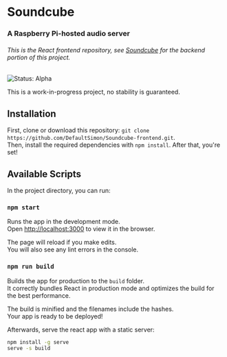 # Soundcube
### A Raspberry Pi-hosted audio server
###### This is the React frontend repository, see [Soundcube](https://github.com/DefaultSimon/Soundcube) for the backend portion of this project.
![Status: Alpha](https://img.shields.io/badge/status-alpha-orange.svg)  

This is a work-in-progress project, no stability is guaranteed.

## Installation
First, clone or download this repository: `git clone https://github.com/DefaultSimon/Soundcube-frontend.git`.  
Then, install the required dependencies with `npm install`. After that, you're set!

## Available Scripts

In the project directory, you can run:

### `npm start`

Runs the app in the development mode.<br>
Open [http://localhost:3000](http://localhost:3000) to view it in the browser.

The page will reload if you make edits.<br>
You will also see any lint errors in the console.

### `npm run build`

Builds the app for production to the `build` folder.<br>
It correctly bundles React in production mode and optimizes the build for the best performance.

The build is minified and the filenames include the hashes.<br>
Your app is ready to be deployed!

Afterwards, serve the react app with a static server:<br>
```bash
npm install -g serve
serve -s build
```